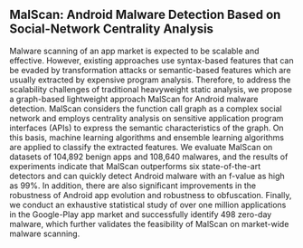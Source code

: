 ## MalScan: Android Malware Detection Based on Social-Network Centrality Analysis
Malware scanning of an app market is expected to be scalable and effective. However, existing approaches use
syntax-based features that can be evaded by transformation attacks or semantic-based features which are usually extracted by
expensive program analysis. Therefore, to address the scalability challenges of traditional heavyweight static analysis, we propose a
graph-based lightweight approach MalScan for Android malware detection. MalScan considers the function call graph as a complex
social network and employs centrality analysis on sensitive application program interfaces (APIs) to express the semantic
characteristics of the graph. On this basis, machine learning algorithms and ensemble learning algorithms are applied to classify the
extracted features. We evaluate MalScan on datasets of 104,892 benign apps and 108,640 malwares, and the results of experiments
indicate that MalScan outperforms six state-of-the-art detectors and can quickly detect Android malware with an f-value as high as
99%. In addition, there are also significant improvements in the robustness of Android app evolution and robustness to obfuscation.
Finally, we conduct an exhaustive statistical study of over one million applications in the Google-Play app market and successfully
identify 498 zero-day malware, which further validates the feasibility of MalScan on market-wide malware scanning.
